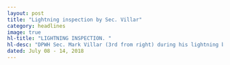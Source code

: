 ```yaml
---
layout: post
title: "Lightning inspection by Sec. Villar"
category: headlines
image: true
hl-title: "LIGHTNING INSPECTION. "
hl-desc: "DPWH Sec. Mark Villar (3rd from right) during his lightning bridge project inspection in Anislag, Maribojoc on Thursday along with (from 3rd left) Gov. Edgar M. Chatto, DPWH-7 Dir. Ador Canlas, Rep. Rene Relampagos and Rep. Arthur Yap.  The two others at left are also central DPWH officials. (Photo: EDCOM)"
dated: July 08 - 14, 2018
---
```


